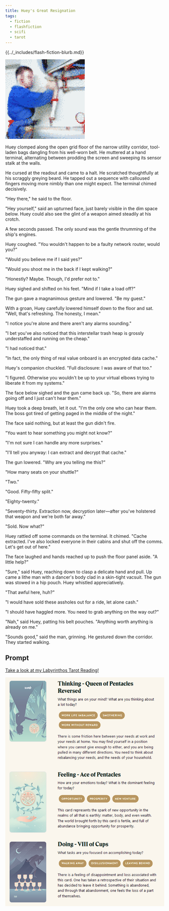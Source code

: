 ```yaml
---
title: Huey's Great Resignation
tags:
  - fiction
  - flashfiction
  - scifi
  - tarot
---
```


{{../_includes/flash-fiction-blurb.md}}

<!--more-->

<img src="./cover.png" class="fullwidth" />

Huey clomped along the open grid floor of the narrow utility corridor, tool-laden bags dangling from his well-worn belt. He muttered at a hand terminal, alternating between prodding the screen and sweeping its sensor stalk at the walls. 

He cursed at the readout and came to a halt. He scratched thoughtfully at his scraggly greying beard. He tapped out a sequence with calloused fingers moving more nimbly than one might expect. The terminal chimed decisively.

"Hey there," he said to the floor. 

"Hey yourself," said an upturned face, just barely visible in the dim space below. Huey could also see the glint of a weapon aimed steadily at his crotch.

A few seconds passed. The only sound was the gentle thrumming of the ship's engines.

Huey coughed. "You wouldn't happen to be a faulty network router, would you?"

"Would you believe me if I said yes?"

"Would you shoot me in the back if I kept walking?"

"Honestly? Maybe. Though, I'd prefer not to."

Huey sighed and shifted on his feet. "Mind if I take a load off?"

The gun gave a magnanimous gesture and lowered. "Be my guest."

With a groan, Huey carefully lowered himself down to the floor and sat. "Well, that's refreshing. The honesty, I mean."
 
"I notice you're alone and there aren't any alarms sounding."

"I bet you've also noticed that this interstellar trash heap is grossly understaffed and running on the cheap."

"I had noticed that."

"In fact, the only thing of real value onboard is an encrypted data cache."

Huey's companion chuckled. "Full disclosure: I was aware of that too."

"I figured. Otherwise you wouldn't be up to your virtual elbows trying to liberate it from my systems."

The face below sighed and the gun came back up. "So, there are alarms going off and I just can't hear them."

Huey took a deep breath, let it out. "I'm the only one who can hear them. The boss got tired of getting paged in the middle of the night."

The face said nothing, but at least the gun didn't fire.

"You want to hear something you might not know?"

"I'm not sure I can handle any more surprises."

"I'll tell you anyway: I can extract and decrypt that cache."

The gun lowered. "Why are you telling me this?"

"How many seats on your shuttle?"

"Two."

"Good. Fifty-fifty split."

"Eighty-twenty."

"Seventy-thirty. Extraction now, decryption later—after you've holstered that weapon and we're both far away."

"Sold. Now what?"

Huey rattled off some commands on the terminal. It chimed. "Cache extracted. I've also locked everyone in their cabins and shut off the comms. Let's get out of here."

The face laughed and hands reached up to push the floor panel aside. "A little help?"

"Sure," said Huey, reaching down to clasp a delicate hand and pull. Up came a lithe man with a dancer's body clad in a skin-tight vacsuit. The gun was stowed in a hip pouch. Huey whistled appreciatively.

"That awful here, huh?"

"I would have sold these assholes out for a ride, let alone cash."

"I should have haggled more. You need to grab anything on the way out?"

"Nah," said Huey, patting his belt pouches. "Anything worth anything is already on me."

"Sounds good," said the man, grinning. He gestured down the corridor. They started walking.

## Prompt

[Take a look at my Labyrinthos Tarot Reading!](https://app.labyrinthos.co/reading/daily/SSTRWS/-76,64,43)

![](20220414223737.png)
